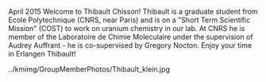 April 2015
Welcome to Thibault Chisson! Thibault is a graduate student from Ecole Polytechnique (CNRS, near Paris) and is on a "Short Term Scientific Mission" (COST) to work on uranium chemistry in our lab. At CNRS he is member of the Laboratoire de Chimie Moleculaire under the supervision of Audrey Auffrant - he is co-supervised by Gregory Nocton.
Enjoy your time in Erlangen Thibault!

../kmimg/GroupMemberPhotos/Thibault_klein.jpg